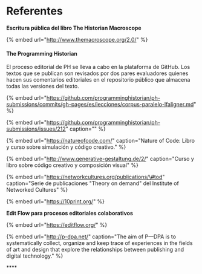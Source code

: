 # Referentes

**Escritura pública del libro The Historian Macroscope** 

{% embed url="http://www.themacroscope.org/2.0/" %}

#### The Programming Historian

El proceso editorial de PH se lleva a cabo en la plataforma de GitHub. Los textos que se publican son revisados por dos pares evaluadores quienes hacen sus comentarios editoriales en el repositorio público que almacena todas las versiones del texto.

{% embed url="https://github.com/programminghistorian/ph-submissions/commits/gh-pages/es/lecciones/corpus-paralelo-lfaligner.md" %}

{% embed url="https://github.com/programminghistorian/ph-submissions/issues/212" caption="" %}

{% embed url="https://natureofcode.com/" caption="Nature of Code: Libro y curso sobre simulación y código creativo." %}

{% embed url="http://www.generative-gestaltung.de/2/" caption="Curso y libro sobre código creativo y composición visual" %}

{% embed url="https://networkcultures.org/publications/\#tod" caption="Serie de publicaciones \"Theory on demand\" del Institute of Networked Cultures" %}

{% embed url="https://10print.org/" %}

**Edit Flow para procesos editoriales colaborativos**

{% embed url="https://editflow.org/" %}

{% embed url="http://p-dpa.net/" caption="The aim of P—DPA is to systematically collect, organize and keep trace of experiences in the fields of art and design that explore the relationships between publishing and digital technology." %}



\*\*\*\*

